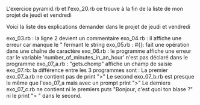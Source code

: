 L'exercice pyramid.rb et l'exo_20.rb ce trouve à la fin de la liste de mon projet de jeudi et vendredi


Voici la liste des explications demander dans le projet de jeudi et vendredi

exo_03.rb : la ligne 2 devient un commentaire
exo_04.rb : il affiche une erreur car manque le " fermant le string
exo_05.rb : #{}: fait une opération dans une chaîne de caractère
exo_06.rb : le programme affiche une erreur car le variable 'number_of_minutes_in_an_hour' n'est pas déclaré dans le programme
exo_07_a.rb : "gets.chomp" affiche un champ de saisie
exo_07.rb: la différence entre les 3 programmes sont :
La premier exo_07_a.rb ne contient pas de print ">"
Le second exo_07_b.rb est presque le même que l'exo_07_a mais avec un prompt print ">"
Le derniers exo_07_c.rb ne contient ni le premiers puts "Bonjour, c'est quoi ton blase ?" ni le print "> " dans le second.